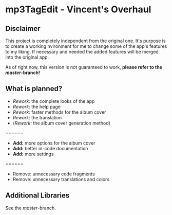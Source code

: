 # mp3TagEdit - Vincent's Overhaul

## Disclaimer

This project is completely independent from the original one. It's purpose is to create a working 
nvironment for me to change some of the app's features to my liking. If necessary and needed the
added features will be merged into the original app.

As of right now, this version is not guaranteed to work, **please refer to the _master_-branch!**

## What is planned?

* _Rework:_ the complete looks of the app
* _Rework:_ the help page
* _Rework:_ faster methods for the album cover
* _Rework:_ the translation
* (_Rework:_ the album cover generation method)

======

* **Add:** more options for the album cover
* **Add:** better in-code documentation
* **Add:** more settings

======

* Remove: unnecessary code fragments
* Remove: unnecessary translations and colors

## Additional Libraries

See the _master_-branch.